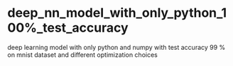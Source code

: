 # deep_nn_model_with_only_python_100%_test_accuracy
deep learning model with only python and numpy with test accuracy 99 % on mnist dataset and different optimization choices 
